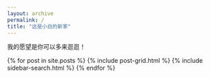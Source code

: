 ```yaml
---
layout: archive
permalink: /
title: "这是小白的新家"
---
```

我的愿望是你可以多来逛逛！

<div class="tiles">
{% for post in site.posts %}
	{% include post-grid.html %}
  {% include sidebar-search.html %}
{% endfor %}
</div><!-- /.tiles -->
